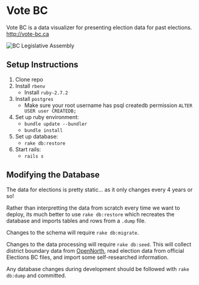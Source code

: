# Vote BC

Vote BC is a data visualizer for presenting election data for past elections. http://vote-bc.ca

![BC Legislative Assembly](app/assets/images/vote-bc-wide-cover.jpg?raw=true "Vote BC")

## Setup Instructions

1. Clone repo
2. Install `rbenv`
   - Install `ruby-2.7.2`
3. Install `postgres`
   - Make sure your root username has psql createdb permission `ALTER USER user CREATEDB;`
4. Set up ruby environment:
   - `bundle update --bundler`
   - `bundle install`
5. Set up database:
   - `rake db:restore`
6. Start rails:
   - `rails s`

## Modifying the Database

The data for elections is pretty static... as it only changes every 4 years or so!

Rather than interpretting the data from scratch every time we want to deploy, its much better to use `rake db:restore` which recreates the database and imports tables and rows from a `.dump` file.

Changes to the schema will require `rake db:migrate`.

Changes to the data processing will require `rake db:seed`. This will collect district boundary data from [OpenNorth](https://opennorth.ca/), read election data from official Elections BC files, and import some self-researched information.

Any database changes during development should be followed with `rake db:dump` and committed.
